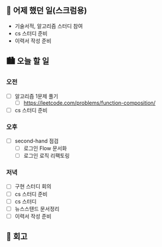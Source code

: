 ## 🌃 어제 했던 일(스크럼용)

- 기술서적, 알고리즘 스터디 참여
- cs 스터디 준비
- 이력서 작성 준비

## 🏙️ 오늘 할 일

### 오전

- [ ] 알고리즘 1문제 풀기
  - [ ] https://leetcode.com/problems/function-composition/
- [ ] cs 스터디 준비

### 오후

- [ ] second-hand 점검
  - [ ] 로그인 Flow 문서화
  - [ ] 로그인 로직 리팩토링

### 저녁

- [ ] 구현 스터디 회의
- [ ] cs 스터디 준비
- [ ] cs 스터디
- [ ] 뉴스스탠드 문서정리
- [ ] 이력서 작성 준비

## 🌆 회고
